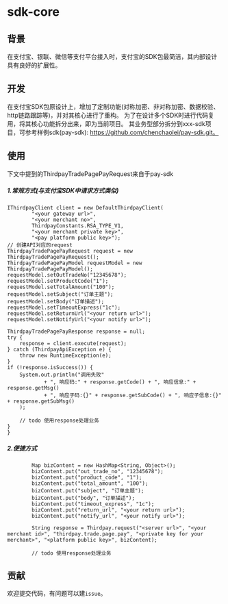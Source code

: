 # sdk-core
## 背景
在支付宝、银联、微信等支付平台接入时，支付宝的SDK包最简洁，其内部设计具有良好的扩展性。
## 开发
在支付宝SDK包原设计上，增加了定制功能(对称加密、非对称加密、数据校验、http链路跟踪等)，并对其核心进行了重构。
为了在设计多个SDK时进行代码复用，将其核心功能拆分出来，即为当前项目。
其业务型部分拆分到xxx-sdk项目，可参考样例sdk(pay-sdk): https://github.com/chenchaolei/pay-sdk.git。
## 使用
下文中提到的ThirdpayTradePagePayRequest来自于pay-sdk
##### 1.常规方式(与支付宝SDK中请求方式类似)
```
IThirdpayClient client = new DefaultThirdpayClient(
        "<your gateway url>",
        "<your merchant no>",
        ThirdpayConstants.RSA_TYPE_V1,
        "<your merchant private key>",
        "<pay platform public key>");
// 创建API对应的request
ThirdpayTradePagePayRequest request = new ThirdpayTradePagePayRequest();
ThirdpayTradePagePayModel requestModel = new ThirdpayTradePagePayModel();
requestModel.setOutTradeNo("12345678");
requestModel.setProductCode("1");
requestModel.setTotalAmount("100");
requestModel.setSubject("订单主题");
requestModel.setBody("订单描述");
requestModel.setTimeoutExpress("1c");
requestModel.setReturnUrl("<your return url>");
requestModel.setNotifyUrl("<your notify url>");

ThirdpayTradePagePayResponse response = null;
try {
    response = client.execute(request);
} catch (ThirdpayApiException e) {
    throw new RuntimeException(e);
}
if (!response.isSuccess()) {
    System.out.println("调用失败"
            + ", 响应码:" + response.getCode() + ", 响应信息:" + response.getMsg()
            + ", 响应子码:{}" + response.getSubCode() + ", 响应子信息:{}" + response.getSubMsg()
    );

    // todo 使用response处理业务
}
}
```
##### 2.便捷方式
```
        Map bizContent = new HashMap<String, Object>();
        bizContent.put("out_trade_no", "12345678");
        bizContent.put("product_code", "1");
        bizContent.put("total_amount", "100");
        bizContent.put("subject", "订单主题");
        bizContent.put("body", "订单描述");
        bizContent.put("timeout_express", "1c");
        bizContent.put("return_url", "<your return url>");
        bizContent.put("notify_url", "<your notify url>");

        String response = Thirdpay.request("<server url>", "<your merchant id>", "thirdpay.trade.page.pay", "<private key for your merchant>", "<platform public key>", bizContent);
        
        // todo 使用response处理业务
```
## 贡献
欢迎提交代码，有问题可以建```issue```。
